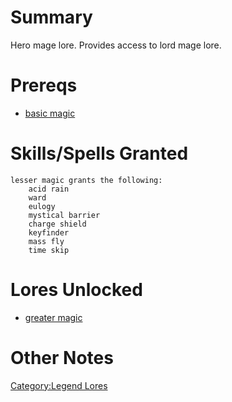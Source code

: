 # Summary

Hero mage lore. Provides access to lord mage lore.

# Prereqs

-   [basic magic](Basic_Magic "wikilink")

# Skills/Spells Granted

`lesser magic grants the following:`  
`    acid rain`  
`    ward`  
`    eulogy`  
`    mystical barrier`  
`    charge shield`  
`    keyfinder`  
`    mass fly`  
`    time skip`

# Lores Unlocked

-   [greater magic](Greater_Magic "wikilink")

# Other Notes

[Category:Legend Lores](Category:Legend_Lores "wikilink")

